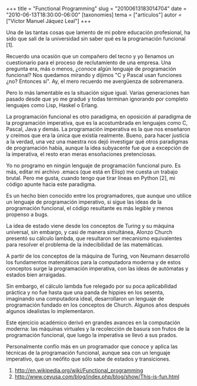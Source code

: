 +++
title = "Functional Programming"
slug = "20100613183014704"
date = "2010-06-13T18:30:00-06:00"
[taxonomies]
tema = ["articulos"]
autor = ["Víctor Manuel Jáquez Leal"]
+++

Una de las tantas cosas que lamento de mi pobre educación profesional,
ha sido que salí de la universidad sin saber qué es la programación
funcional \[1\].

Recuerdo una ocasión que un compañero del tecno y yo llenamos un
cuestionario para el proceso de reclutamiento de una empresa. Una
pregunta era, más o menos, ¿conoce algún lenguaje de programación
funcional? Nos quedamos mirando y dijimos "C y Pascal usan funciones
¿no? Entonces sí". Ay, el mero recuerdo me avergüenza de sobremanera.

Pero lo más lamentable es la situación sigue igual. Varias generaciones
han pasado desde que yo me gradué y todas terminan ignorando por
completo lenguajes como Lisp, Haskel o Erlang.

<!-- more -->
La programación funcional es otro paradigma, en oposición al paradigma
de la programación imperativa, que es la acostumbrada en lenguajes como
C, Pascal, Java y demás. La programación imperativa es la que nos
enseñaron y creímos que era la única que existía realmente. Bueno, para
hacer justicia a la verdad, una vez una maestra nos dejó investigar qué
otros paradigmas de programación había, aunque la idea subyacente fue
que a excepción de la imperativa, el resto eran meras ensoñaciones
pretenciosas.

Yo no programo en ningún lenguaje de programación funcional puro. Es
más, editar mi archivo .emacs (que está en Elisp) me cuesta un trabajo
brutal. Pero me gusta, cuando tengo que tirar líneas en Python \[2\], mi
código apunte hacia este paradigma.

Es un hecho bien conocido entre los programadores, que aunque uno
utilice un lenguaje de programación imperativo, si sigue las ideas de la
programación funcional, el código resultante es más legible y menos
propenso a bugs.

La idea de estado viene desde los conceptos de Turing y su máquina
universal, sin embargo, y casi de manera simultánea, Alonzo Church
presentó su cálculo lambda, que resultaron ser mecanismo equivalentes
para resolver el problema de la indecibilidad de las matemáticas.

A partir de los conceptos de la máquina de Turing, von Neumann
desarrolló los fundamentos matemáticos para la computadora moderna y de
estos conceptos surge la programación imperativa, con las ideas de
autómatas y estados bien arraigadas.

Sin embargo, el cálculo lambda fue relegado por su poca aplicabilidad
práctica y no fue hasta que una panda de hippies en los sesenta,
imaginando una computadora ideal, desarrollaron un lenguaje de
programación fundado en los conceptos de Church. Algunos años después
algunos idealistas lo implementaron.

Este ejercicio académico derivó en grandes avances en la computación
moderna: las máquinas virtuales y la recolección de basura son frutos de
la programación funcional, que luego la imperativa se llevó a sus
prados.

Personalmente confío más en un programador que conoce y aplica las
técnicas de la programación funcional, aunque sea con un lenguaje
imperativo, que un neófito que sólo sabe de estados y transiciones.

1. <a href="http://en.wikipedia.org/wiki/Functional_programming">http://en.wikipedia.org/wiki/Functional_programming</a>
2. <a href="http://www.ceyusa.com/blog/index.php/blog/show/This-is-fun.html">http://www.ceyusa.com/blog/index.php/blog/show/This-is-fun.html</a>
